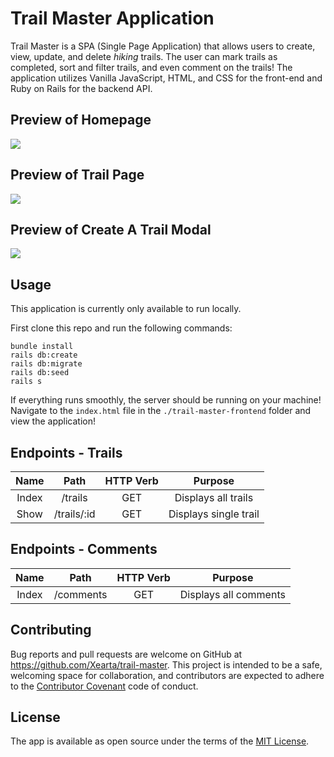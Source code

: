 # Trail Master Application

Trail Master is a SPA (Single Page Application) that allows users to create, view, update, and delete *hiking* trails. The user can mark trails as completed, sort and filter trails, and even comment on the trails! The application utilizes Vanilla JavaScript, HTML, and CSS for the front-end and Ruby on Rails for the backend API. 

## Preview of Homepage
<img src="https://i.imgur.com/aomNipD.png" />

## Preview of Trail Page
<img src="https://i.imgur.com/aCLYNLq.png" />

## Preview of Create A Trail Modal
<img src="https://i.imgur.com/S0EOba0.png" />


## Usage
This application is currently only available to run locally.

First clone this repo and run the following commands:
```
bundle install
rails db:create
rails db:migrate
rails db:seed
rails s
```
If everything runs smoothly, the server should be running on your machine! Navigate to the `index.html` file in the `./trail-master-frontend` folder and view the application!

## Endpoints - Trails
|  Name |     Path    | HTTP Verb |        Purpose        |
|:-----:|:-----------:|:---------:|:---------------------:|
| Index |   /trails   |    GET    |  Displays all trails  |
|  Show | /trails/:id |    GET    | Displays single trail |

## Endpoints - Comments
|  Name |    Path   | HTTP Verb |        Purpose        |
|:-----:|:---------:|:---------:|:---------------------:|
| Index | /comments |    GET    | Displays all comments |


## Contributing

Bug reports and pull requests are welcome on GitHub at https://github.com/Xearta/trail-master. This project is intended to be a safe, welcoming space for collaboration, and contributors are expected to adhere to the [Contributor Covenant](http://contributor-covenant.org) code of conduct.

## License

The app is available as open source under the terms of the [MIT License](https://opensource.org/licenses/MIT).
